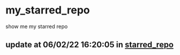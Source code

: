 # my_starred_repo
show me my starred repo

update at 06/02/22 16:20:05 in [starred_repo](./index.html)
---

